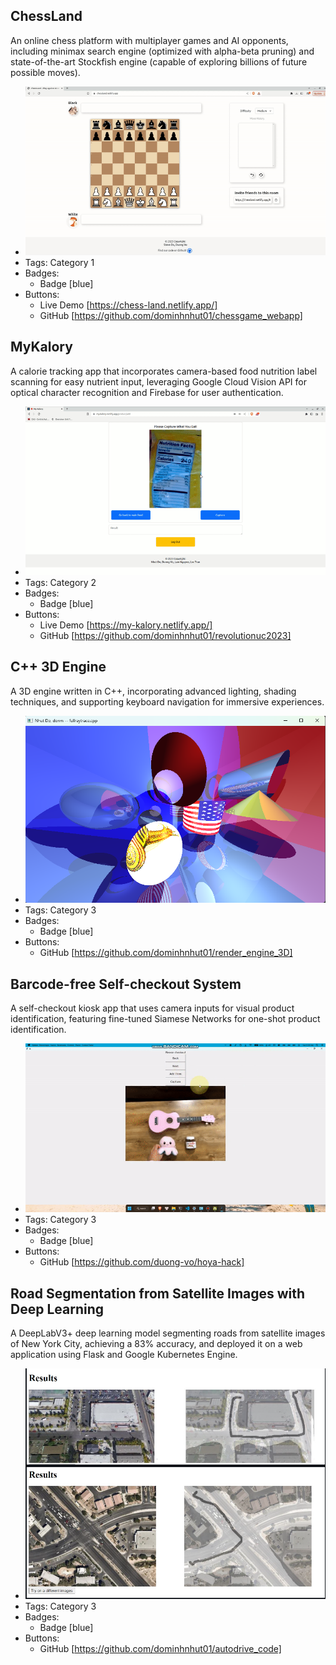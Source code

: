## ChessLand
An online chess platform with multiplayer games and AI opponents, including minimax search engine (optimized with alpha-beta pruning) and state-of-the-art Stockfish engine (capable of exploring billions of future possible moves). 
- ![600x200](../assets/chess_singleplayer_demo.gif)
- Tags: Category 1
- Badges:
  - Badge [blue]
- Buttons:
  - Live Demo [https://chess-land.netlify.app/]
  - GitHub [https://github.com/dominhnhut01/chessgame_webapp]

## MyKalory
A calorie tracking app that incorporates camera-based food nutrition label scanning for easy nutrient input, leveraging Google Cloud Vision API for optical character recognition and Firebase for user authentication.
- ![600x200](../assets/my-kalory.gif)
- Tags: Category 2
- Badges:
  - Badge [blue]
- Buttons:
  - Live Demo [https://my-kalory.netlify.app/]
  - GitHub [https://github.com/dominhnhut01/revolutionuc2023]

## C++ 3D Engine
A 3D engine written in C++, incorporating advanced lighting, shading techniques, and supporting keyboard navigation for immersive experiences.
- ![600x200](../assets/3d_engine.png)
- Tags: Category 3
- Badges:
  - Badge [blue]
- Buttons:
  - GitHub [https://github.com/dominhnhut01/render_engine_3D]

## Barcode-free Self-checkout System
A self-checkout kiosk app that uses camera inputs for visual product identification, featuring fine-tuned Siamese Networks for one-shot product identification.
- ![600x200](../assets/ezcheckout.gif)
- Tags: Category 3
- Badges:
  - Badge [blue]
- Buttons:
  - GitHub [https://github.com/duong-vo/hoya-hack]

## Road Segmentation from Satellite Images with Deep Learning
A DeepLabV3+ deep learning model segmenting roads from satellite images of New York City, achieving a 83% accuracy, and deployed it on a web application using Flask and Google Kubernetes Engine.
- ![600x200](../assets/road_segment.png)
- Tags: Category 3
- Badges:
  - Badge [blue]
- Buttons:
  - GitHub [https://github.com/dominhnhut01/autodrive_code]